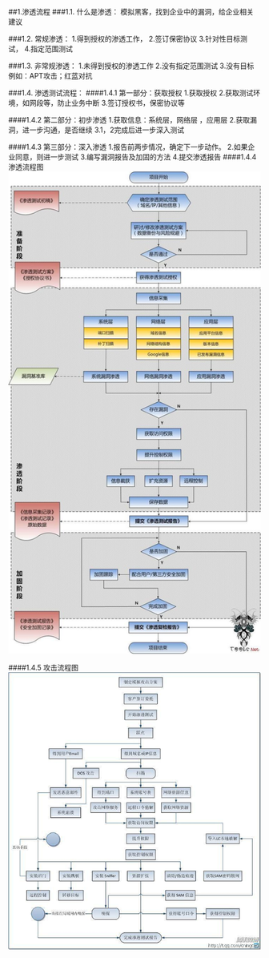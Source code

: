 ##1.渗透流程
###1.1. 什么是渗透：
模拟黑客，找到企业中的漏洞，给企业相关建议

###1.2. 常规渗透：
1.得到授权的渗透工作，
2.签订保密协议
3.针对性目标测试，
4.指定范围测试

###1.3. 非常规渗透：
1.未得到授权的渗透工作
2.没有指定范围测试
3.没有目标
例如：APT攻击；红蓝对抗


###1.4. 渗透测试流程：
####1.4.1 第一部分：获取授权
1.获取授权
2.获取测试环境，如网段等，防止业务中断
3.签订授权书，保密协议等

####1.4.2 第二部分：初步渗透
1.获取信息：系统层，网络层 ，应用层 
2.获取漏洞，进一步沟通，是否继续
3.1，2完成后进一步深入测试

####1.4.3 第三部分：深入渗透
1.报告前两步情况，确定下一步动作。
2.如果企业同意，则进一步测试
3.编写漏洞报告及加固的方法
4.提交渗透报告
####1.4.4 渗透流程图
![渗透.jpg](../pictures/operationsafety/渗透流程图.jpg)

####1.4.5 攻击流程图
![攻击.jpg](../pictures/operationsafety/攻击流程图.jpg)



